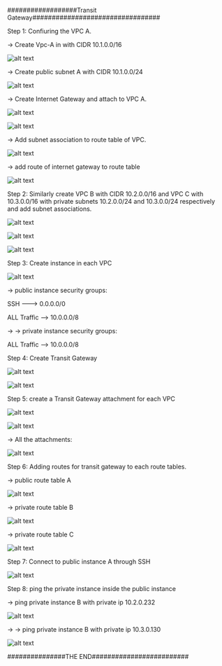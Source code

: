 ##################Transit Gateway#################################

Step 1: Confiuring the VPC A.

-> Create Vpc-A in with CIDR 10.1.0.0/16 

![alt text](image.png)

-> Create public subnet A with CIDR 10.1.0.0/24 

![alt text](image-1.png)

-> Create Internet Gateway  and attach to VPC A.

![alt text](image-2.png)

![alt text](image-3.png)

-> Add subnet association to route table of VPC.

![alt text](image-4.png)

-> add route of internet gateway to route table

![alt text](image-5.png)

Step 2: Similarly create VPC B with CIDR 10.2.0.0/16 and VPC C with 10.3.0.0/16 with private subnets 10.2.0.0/24 and 10.3.0.0/24 respectively  and add subnet associations.

![alt text](image-6.png)

![alt text](image-7.png)

![alt text](image-8.png)


Step 3: Create instance in each VPC

![alt text](image-9.png)

-> public instance security groups:

SSH     --->       0.0.0.0/0

ALL Traffic  -->   10.0.0.0/8 

->  -> private instance security groups:

ALL Traffic  -->   10.0.0.0/8 


Step 4: Create Transit Gateway

![alt text](image-10.png)

![alt text](image-11.png)

Step 5: create a Transit Gateway attachment for each VPC

![alt text](image-12.png)

![alt text](image-13.png)

-> All the attachments:

![alt text](image-14.png)

Step 6: Adding routes for transit gateway to each route tables.

-> public route table A

![alt text](image-15.png)

-> private route table B

![alt text](image-16.png)

-> private route table C

![alt text](image-17.png)


Step 7: Connect to public instance A through SSH

![alt text](image-18.png)


Step 8: ping the private instance inside the public instance

-> ping private instance B with private ip 10.2.0.232

![alt text](image-19.png)

-> -> ping private instance B with private ip 10.3.0.130

![alt text](image-20.png)


###############THE END#########################
